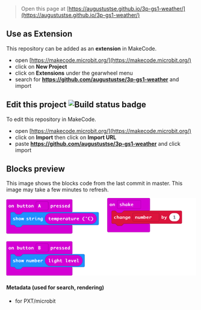 
> Open this page at [https://augustustse.github.io/3p-gs1-weather/](https://augustustse.github.io/3p-gs1-weather/)

## Use as Extension

This repository can be added as an **extension** in MakeCode.

* open [https://makecode.microbit.org/](https://makecode.microbit.org/)
* click on **New Project**
* click on **Extensions** under the gearwheel menu
* search for **https://github.com/augustustse/3p-gs1-weather** and import

## Edit this project ![Build status badge](https://github.com/augustustse/3p-gs1-weather/workflows/MakeCode/badge.svg)

To edit this repository in MakeCode.

* open [https://makecode.microbit.org/](https://makecode.microbit.org/)
* click on **Import** then click on **Import URL**
* paste **https://github.com/augustustse/3p-gs1-weather** and click import

## Blocks preview

This image shows the blocks code from the last commit in master.
This image may take a few minutes to refresh.

![A rendered view of the blocks](https://github.com/augustustse/3p-gs1-weather/raw/master/.github/makecode/blocks.png)

#### Metadata (used for search, rendering)

* for PXT/microbit
<script src="https://makecode.com/gh-pages-embed.js"></script><script>makeCodeRender("{{ site.makecode.home_url }}", "{{ site.github.owner_name }}/{{ site.github.repository_name }}");</script>
